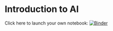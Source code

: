 # Introduction to AI

Click here to launch your own notebook: [![Binder](https://mybinder.org/badge_logo.svg)](https://mybinder.org/v2/gh/AlexanderNenninger/introduction_to_ai/HEAD?labpath=intro_to_ai.ipynb)
